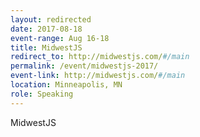 ```yaml
---
layout: redirected
date: 2017-08-18
event-range: Aug 16-18
title: MidwestJS
redirect_to: http://midwestjs.com/#/main
permalink: /event/midwestjs-2017/
event-link: http://midwestjs.com/#/main
location: Minneapolis, MN
role: Speaking
---
```

MidwestJS
